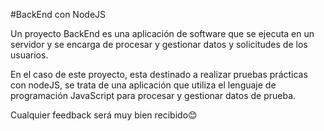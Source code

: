 #BackEnd con NodeJS

Un proyecto BackEnd es una aplicación de software que se ejecuta en un servidor y se encarga de procesar y gestionar datos y solicitudes de los usuarios.

En el caso de este proyecto, esta destinado a realizar pruebas prácticas con nodeJS, se trata de una aplicación que utiliza el lenguaje de programación JavaScript para procesar y gestionar datos de prueba.

Cualquier feedback será muy bien recibido😊
